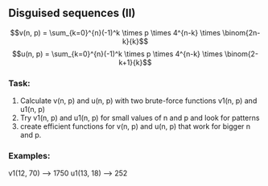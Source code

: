 ## Disguised sequences (II)

$$v(n, p) = \sum_{k=0}^{n}(-1)^k \times p \times 4^{n-k} \times \binom{2n-k}{k}$$
$$u(n, p) = \sum_{k=0}^{n}(-1)^k \times p \times 4^{n-k} \times \binom{2-k+1}{k}$$

### Task:
1. Calculate v(n, p) and u(n, p) with two brute-force functions v1(n, p) and u1(n, p)
2. Try v1(n, p) and u1(n, p) for small values of n and p and look for patterns
3. create efficient functions for v(n, p) and u(n, p) that work for bigger n and p.  

### Examples:
v1(12, 70) --> 1750
u1(13, 18) --> 252